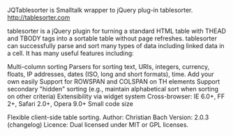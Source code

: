 JQTablesorter is Smalltalk wrapper to jQuery plug-in tablesorter. http://tablesorter.com

tablesorter is a jQuery plugin for turning a standard HTML table with THEAD and TBODY tags into a sortable table without page refreshes. tablesorter can successfully parse and sort many types of data including linked data in a cell. It has many useful features including:

Multi-column sorting
Parsers for sorting text, URIs, integers, currency, floats, IP addresses, dates (ISO, long and short formats), time. Add your own easily
Support for ROWSPAN and COLSPAN on TH elements
Support secondary "hidden" sorting (e.g., maintain alphabetical sort when sorting on other criteria)
Extensibility via widget system
Cross-browser: IE 6.0+, FF 2+, Safari 2.0+, Opera 9.0+
Small code size

Flexible client-side table sorting.
Author: Christian Bach
Version: 2.0.3 (changelog)
Licence: Dual licensed under MIT or GPL licenses.